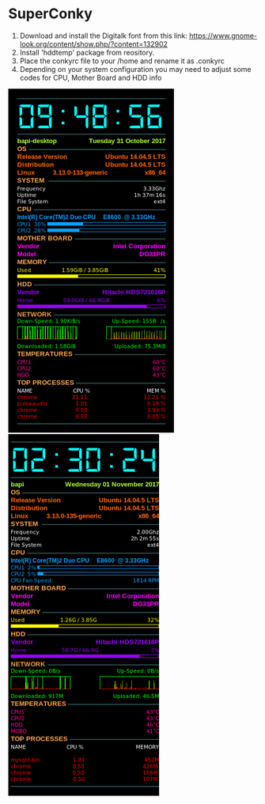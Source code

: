 # SuperConky

1. Download and install the Digitalk font from this link: https://www.gnome-look.org/content/show.php/?content=132902 
2. Install 'hddtemp' package from reository.
3. Place the conkyrc file to your /home and rename it as .conkyrc
4. Depending on your system configuration you may need to adjust some codes for CPU, Mother Board and HDD info

![Screenshot](https://github.com/RamkrishnaMondal/SuperConky/blob/master/Screenshot%20from%202017-10-31%2021:48:57.png) ![Screenshot](https://github.com/RamkrishnaMondal/SuperConky/blob/master/Screenshot%20from%202017-11-01%2014:30:25.png)
